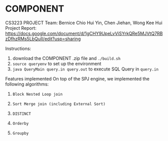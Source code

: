 # COMPONENT
CS3223 PROJECT
Team: Bernice Chio Hui Yin, Chen Jiehan, Wong Kee Hui 
Project Report: https://docs.google.com/document/d/1gCHY9UpeLvViSYrkQRe5MJVtQ7RBzDfhzRMs5LbQuII/edit?usp=sharing

Instructions:
1. download the COMPONENT .zip file and ```./build.sh```
2. ```source queryenv``` to set up the environment
3. ```java QueryMain query.in query.out``` to execute SQL Query in ```query.in```

Features implemented
On top of the SPJ engine, we implemented the following algorithms:
1.     Block Nested Loop join
2.     Sort Merge join (including External Sort)
3.     DISTINCT
4.     Orderby
5.     Groupby
